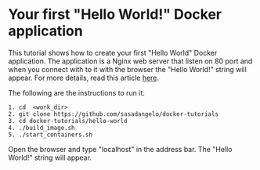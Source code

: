 # Your first "Hello World!" Docker application

This tutorial shows how to create your first "Hello World" Docker application. The application is a Nginx web server that listen on 80 port and when you connect with to it with the browser the "Hello World!" string will appear. For more details, read this article [here](http://code4projects.altervista.org/getting-started-with-docker/). 

The following are the instructions to run it.

```
1. cd  <work_dir>
2. git clone https://github.com/sasadangelo/docker-tutorials
3. cd docker-tutorials/hello-world
4. ./build_image.sh
5. ./start_containers.sh
```

Open the browser and type "localhost" in the address bar. The "Hello World!" string will appear.
